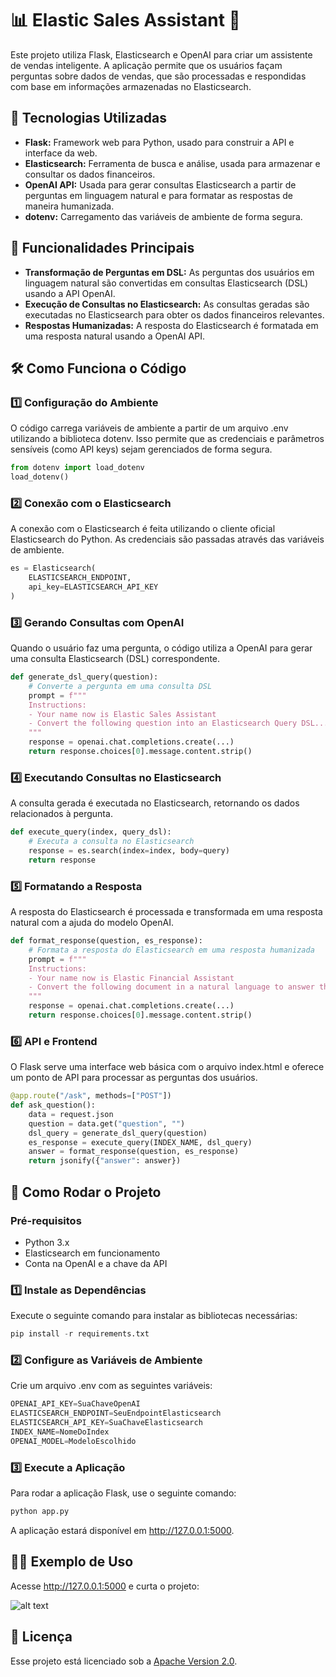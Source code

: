 # 📊 Elastic Sales Assistant 🚀

Este projeto utiliza Flask, Elasticsearch e OpenAI para criar um assistente de vendas inteligente. A aplicação permite que os usuários façam perguntas sobre dados de vendas, que são processadas e respondidas com base em informações armazenadas no Elasticsearch.

## 🔧 Tecnologias Utilizadas
* **Flask:** Framework web para Python, usado para construir a API e interface da web.
* **Elasticsearch:** Ferramenta de busca e análise, usada para armazenar e consultar os dados financeiros.
* **OpenAI API:** Usada para gerar consultas Elasticsearch a partir de perguntas em linguagem natural e para formatar as respostas de maneira humanizada.
* **dotenv:** Carregamento das variáveis de ambiente de forma segura.

## 🌟 Funcionalidades Principais
* **Transformação de Perguntas em DSL:** As perguntas dos usuários em linguagem natural são convertidas em consultas Elasticsearch (DSL) usando a API OpenAI.
* **Execução de Consultas no Elasticsearch:** As consultas geradas são executadas no Elasticsearch para obter os dados financeiros relevantes.
* **Respostas Humanizadas:** A resposta do Elasticsearch é formatada em uma resposta natural usando a OpenAI API.

## 🛠️ Como Funciona o Código
### 1️⃣ Configuração do Ambiente
O código carrega variáveis de ambiente a partir de um arquivo .env utilizando a biblioteca dotenv. Isso permite que as credenciais e parâmetros sensíveis (como API keys) sejam gerenciados de forma segura.

```python
from dotenv import load_dotenv
load_dotenv()
```

### 2️⃣ Conexão com o Elasticsearch
A conexão com o Elasticsearch é feita utilizando o cliente oficial Elasticsearch do Python. As credenciais são passadas através das variáveis de ambiente.

```python
es = Elasticsearch(
    ELASTICSEARCH_ENDPOINT,
    api_key=ELASTICSEARCH_API_KEY
)
```

### 3️⃣ Gerando Consultas com OpenAI
Quando o usuário faz uma pergunta, o código utiliza a OpenAI para gerar uma consulta Elasticsearch (DSL) correspondente.

```python
def generate_dsl_query(question):
    # Converte a pergunta em uma consulta DSL
    prompt = f"""
    Instructions:
    - Your name now is Elastic Sales Assistant
    - Convert the following question into an Elasticsearch Query DSL...
    """
    response = openai.chat.completions.create(...)
    return response.choices[0].message.content.strip()
```

### 4️⃣ Executando Consultas no Elasticsearch
A consulta gerada é executada no Elasticsearch, retornando os dados relacionados à pergunta.

```python
def execute_query(index, query_dsl):
    # Executa a consulta no Elasticsearch
    response = es.search(index=index, body=query)
    return response
```

### 5️⃣ Formatando a Resposta
A resposta do Elasticsearch é processada e transformada em uma resposta natural com a ajuda do modelo OpenAI.

```python
def format_response(question, es_response):
    # Formata a resposta do Elasticsearch em uma resposta humanizada
    prompt = f"""
    Instructions:
    - Your name now is Elastic Financial Assistant
    - Convert the following document in a natural language to answer the question...
    """
    response = openai.chat.completions.create(...)
    return response.choices[0].message.content.strip()
```

### 6️⃣ API e Frontend
O Flask serve uma interface web básica com o arquivo index.html e oferece um ponto de API para processar as perguntas dos usuários.

```python
@app.route("/ask", methods=["POST"])
def ask_question():
    data = request.json
    question = data.get("question", "")
    dsl_query = generate_dsl_query(question)
    es_response = execute_query(INDEX_NAME, dsl_query)
    answer = format_response(question, es_response)
    return jsonify({"answer": answer})
```

## 🚀 Como Rodar o Projeto
### Pré-requisitos
* Python 3.x
* Elasticsearch em funcionamento
* Conta na OpenAI e a chave da API

### 1️⃣ Instale as Dependências

Execute o seguinte comando para instalar as bibliotecas necessárias:

```python
pip install -r requirements.txt
```

### 2️⃣ Configure as Variáveis de Ambiente

Crie um arquivo .env com as seguintes variáveis:


```python
OPENAI_API_KEY=SuaChaveOpenAI
ELASTICSEARCH_ENDPOINT=SeuEndpointElasticsearch
ELASTICSEARCH_API_KEY=SuaChaveElasticsearch
INDEX_NAME=NomeDoIndex
OPENAI_MODEL=ModeloEscolhido
```

### 3️⃣ Execute a Aplicação
Para rodar a aplicação Flask, use o seguinte comando:

```python
python app.py
```

A aplicação estará disponível em http://127.0.0.1:5000.

## 🧑‍💻 Exemplo de Uso
Acesse http://127.0.0.1:5000 e curta o projeto:

![alt text](image.png)

## 📄 Licença
Esse projeto está licenciado sob a [Apache Version 2.0](LICENSE).


